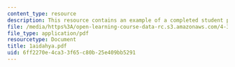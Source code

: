 ```yaml
---
content_type: resource
description: This resource contains an example of a completed student project.
file: /media/https%3A/open-learning-course-data-rc.s3.amazonaws.com/4-301-introduction-to-the-visual-arts-spring-2007/6ff2270e4ca33f65c80b25e409bb5291_1aidahya.pdf
file_type: application/pdf
resourcetype: Document
title: 1aidahya.pdf
uid: 6ff2270e-4ca3-3f65-c80b-25e409bb5291
---
```

